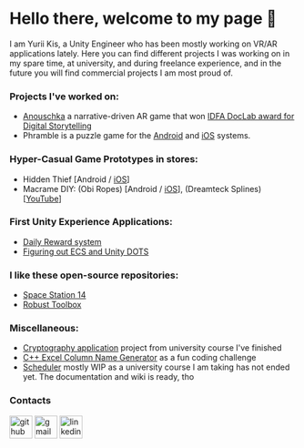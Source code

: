 # Hello there, welcome to my page 👋
I am Yurii Kis, a Unity Engineer who has been mostly working on VR/AR applications lately. Here you can find different projects I was working on in my spare time, at university, and during freelance experience, and in the future you will find commercial projects I am most proud of.

### Projects I've worked on:
* [Anouschka](https://adoato.itch.io/anouschka) a narrative-driven AR game that won [IDFA DocLab award for Digital Storytelling](https://festival.idfa.nl/en/news/idfa-award-for-best-film-naar-1489-en-canutos-transformation/)
* Phramble is a puzzle game for the [Android](https://play.google.com/store/apps/details?id=com.preferredpuzzles.phramble&hl=en) and [iOS](https://apps.apple.com/us/app/phramble/id6443954708) systems.

### Hyper-Casual Game Prototypes in stores:
* Hidden Thief [Android / [iOS](https://apps.apple.com/ua/app/hidden-thief/id1591001397)]
* Macrame DIY: (Obi Ropes) [Android / [iOS](https://apps.apple.com/us/app/macrame-diy/id1612957713)], (Dreamteck Splines) [[YouTube](https://youtube.com/shorts/9g6yPJ8aPjA)]

### First Unity Experience Applications:
* [Daily Reward system](https://github.com/YuriyKiss/Daily-Reward)
* [Figuring out ECS and Unity DOTS](https://github.com/YuriyKiss/DOTS-Practice)

### I like these open-source repositories:
* [Space Station 14](https://github.com/space-wizards/space-station-14)
* [Robust Toolbox](https://github.com/space-wizards/RobustToolbox)

### Miscellaneous:
* [Cryptography application](https://github.com/YuriyKiss/Cryptography) project from university course I've finished
* [C++ Excel Column Name Generator](https://github.com/YuriyKiss/ExcelStyleColumnName) as a fun coding challenge
* [Scheduler](https://github.com/YuriyKiss/LNUScheduler) mostly WIP as a university course I am taking has not ended yet. The documentation and wiki is ready, tho

### Contacts
[<img src='https://github.com/YuriyKiss/YuriyKiss/assets/59531932/2e611dce-b09a-4bc4-aa11-58a1381e7263' alt='github' height='40'>](https://github.com/YuriyKiss)  [<img src='https://github.com/YuriyKiss/YuriyKiss/assets/59531932/a330d4a8-5213-4b59-9b10-ee51b0223197' alt='gmail' height='40'>](mailto:yyuriykiss@gmail.com)  [<img src='https://github.com/YuriyKiss/YuriyKiss/assets/59531932/c1288c01-6b78-40db-89b5-9b54fb03f06c' alt='linkedin' height='40'>](https://www.linkedin.com/in/yyuriykiss/)
